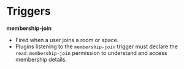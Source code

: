 # Triggers

**membership-join**

- Fired when a user joins a room or space.
- Plugins listening to the `membership-join` trigger must declare the `read:membership-join` permission to understand and access membership details.